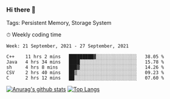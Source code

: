 ### Hi there 👋

Tags: Persistent Memory, Storage System

<!--

[![Anurag's github stats](https://github-readme-stats.vercel.app/api?username=wwyf)](https://github.com/anuraghazra/github-readme-stats)

[![Anurag's github stats](https://github-readme-stats.vercel.app/api?username=wwyf&count_private=true)](https://github.com/anuraghazra/github-readme-stats)


[![Top Langs](https://github-readme-stats.vercel.app/api/top-langs/?username=wwyf&count_private=true&&hide=jupyter%20notebook,html)](https://github.com/anuraghazra/github-readme-stats)



-->


⏱ Weekly coding time

<!--START_SECTION:waka-->
```text
Week: 21 September, 2021 - 27 September, 2021

C++    11 hrs 2 mins   █████████▓░░░░░░░░░░░░░░░   38.05 % 
Java   4 hrs 34 mins   ████░░░░░░░░░░░░░░░░░░░░░   15.78 % 
sh     4 hrs 8 mins    ███▓░░░░░░░░░░░░░░░░░░░░░   14.26 % 
CSV    2 hrs 40 mins   ██▒░░░░░░░░░░░░░░░░░░░░░░   09.23 % 
C      2 hrs 12 mins   ██░░░░░░░░░░░░░░░░░░░░░░░   07.60 % 
```
<!--END_SECTION:waka-->



[![Anurag's github stats](https://github-readme-stats.vercel.app/api?username=wwyf&count_private=true&show_icons=true&hide_border=true)](https://github.com/anuraghazra/github-readme-stats) [![Top Langs](https://github-readme-stats.vercel.app/api/top-langs/?username=wwyf&count_private=true&hide=jupyter%20notebook,html,OpenEdge%20ABL&langs_count=10&layout=compact&hide_border=true)](https://github.com/anuraghazra/github-readme-stats)

<!--

[![willianrod's wakatime stats](https://github-readme-stats.vercel.app/api/wakatime?username=wwyf)](https://github.com/anuraghazra/github-readme-stats)


-->
